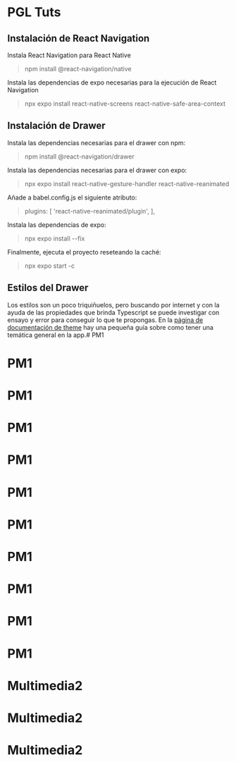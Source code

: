 # PGL Tuts

## Instalación de React Navigation
Instala React Navigation para React Native
> npm install @react-navigation/native

Instala las dependencias de expo necesarias para la ejecución de React Navigation
> npx expo install react-native-screens react-native-safe-area-context

## Instalación de Drawer

Instala las dependencias necesarias para el drawer con npm:
> npm install @react-navigation/drawer

Instala las dependencias necesarias para el drawer con expo:
> npx expo install react-native-gesture-handler react-native-reanimated

Añade a babel.config.js el siguiente atributo:
> plugins: [
>   'react-native-reanimated/plugin',
> ],

Instala las dependencias de expo:
> npx expo install --fix

Finalmente, ejecuta el proyecto reseteando la caché:
> npx expo start -c

## Estilos del Drawer
Los estilos son un poco triquiñuelos, pero buscando por internet y con la ayuda de las propiedades que brinda Typescript se puede investigar con ensayo y error para conseguir lo que te propongas.
En la [página de documentación de theme](https://reactnavigation.org/docs/themes) hay una pequeña guía sobre como tener una temática general en la app.# PM1
# PM1
# PM1
# PM1
# PM1
# PM1
# PM1
# PM1
# PM1
# PM1
# PM1
# Multimedia2
# Multimedia2
# Multimedia2
